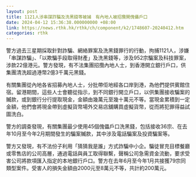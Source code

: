```yaml
---
layout: post
title: 1121人涉串謀詐騙及洗黑錢等被捕　有內地人被招攬開傀儡戶口
date: 2024-04-12 15:36:38.000000000 +08:00
link: https://news.rthk.hk/rthk/ch/component/k2/1748607-20240412.htm
categories: rthk
---
```


警方過去三星期採取針對詐騙、網絡罪案及洗黑錢罪行的行動，拘捕1121人，涉嫌「串謀詐騙」、「以欺騙手段取得財產」及洗黑錢等，涉及952宗騙案及科技罪案，涉款22億港元。警方發現，有不法集團招攬內地人士，到香港開立銀行戶口，供集團清洗超過港幣2億3千萬元黑錢。

有關集團從內地各省招募內地人士，分批帶佢地經各口岸到港，為他們提供賓館住宿。留港期間，這些人士會聽從指示，到不同銀行開立戶口，以供集團接收騙案的贓款，或到銀行分行提取現金，金額由幾萬元至幾十萬元不等。當現金累積到一定金額，他們會將現金帶到虛擬貨幣場外交易店舖購買虛擬貨幣，從而將犯罪得益試圖洗白。

警方的調查發現，有關集團最少使用45個傀儡戶口洗黑錢，包括接收36宗、在去年10月至今年2月期間發生的騙案贓款，其中涉及電話騙案及投資騙案等。

警方又發現，有不法份子利用「猜猜我是誰」方式詐騙中小企。騙徒冒充目標餐廳或零售店的公司高層，通過電話與員工取得聯繫，聲稱公司急需資金流動，要求受害公司將款項匯入指定的本地銀行戶口。警方在去年6月至今年1月共接獲79宗同類型案件。受害人的損失金額由2000元至8萬元不等，共計約200萬元。
